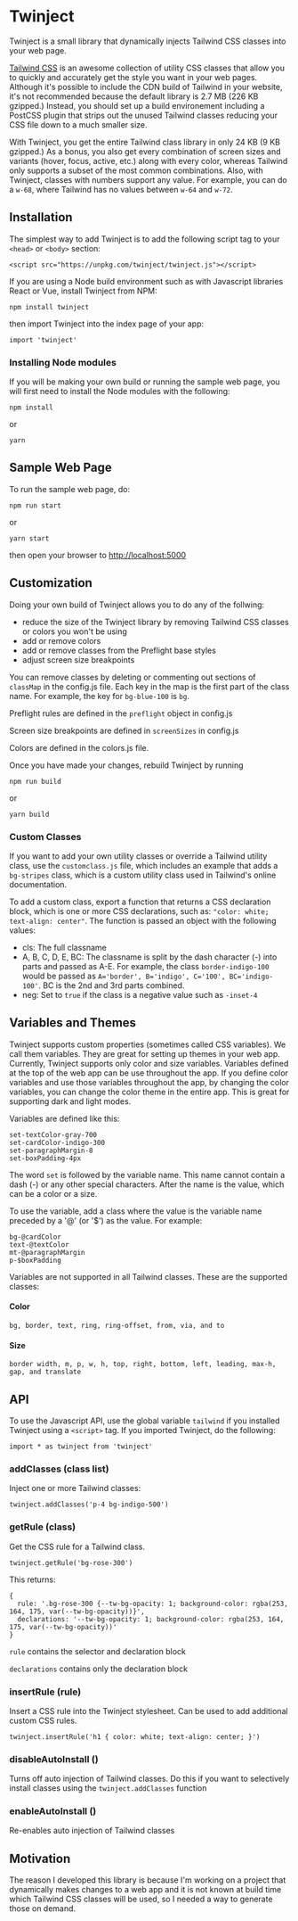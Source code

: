 # Twinject


Twinject is a small library that dynamically injects Tailwind CSS classes into your web page.

[Tailwind CSS](https://tailwindcss.com) is an awesome collection of utility CSS classes that allow you to quickly and accurately get the style you want in your web pages. Although it's possible to include the CDN build of Tailwind in your website, it's not recommended because the default library is 2.7 MB (226 KB gzipped.) Instead, you should set up a build environement including a PostCSS plugin that strips out the unused Tailwind classes reducing your CSS file down to a much smaller size.

With Twinject, you get the entire Tailwind class library in only 24 KB (9 KB gzipped.) As a bonus, you also get every combination of screen sizes and variants (hover, focus, active, etc.) along with every color, whereas Tailwind only supports a subset of the most common combinations. Also, with Twinject, classes with numbers support any value. For example, you can do a `w-68`, where Tailwind has no values between `w-64` and `w-72`.

## Installation

The simplest way to add Twinject is to add the following script tag to your `<head>` or `<body>` section:

```
<script src="https://unpkg.com/twinject/twinject.js"></script>
```

If you are using a Node build environment such as with Javascript libraries React or Vue, install Twinject from NPM:

```
npm install twinject
```

then import Twinject into the index page of your app:

```
import 'twinject'
```

### Installing Node modules
If you will be making your own build or running the sample web page, you will first need to install the Node modules with the following:

```
npm install
```

or

```
yarn
```


## Sample Web Page
To run the sample web page, do:

```
npm run start
```
or 
```
yarn start
```
then open your browser to <http://localhost:5000>


## Customization
Doing your own build of Twinject allows you to do any of the follwing:
* reduce the size of the Twinject library by removing Tailwind CSS classes or colors you won't be using
* add or remove colors
* add or remove classes from the Preflight base styles
* adjust screen size breakpoints

You can remove classes by deleting or commenting out sections of `classMap` in the config.js file. Each key in the map is the first part of the class name. For example, the key for `bg-blue-100` is `bg`.

Preflight rules are defined in the `preflight` object in config.js

Screen size breakpoints are defined in `screenSizes` in config.js

Colors are defined in the colors.js file. 

Once you have made your changes, rebuild Twinject by running

```
npm run build
```
or 
```
yarn build
```

### Custom Classes
If you want to add your own utility classes or override a Tailwind utility class, use the `customclass.js` file, which includes an example that adds a `bg-stripes` class, which is a custom utility class used in Tailwind's online documentation. 

To add a custom class, export a function that returns a CSS declaration block, which is one or more CSS declarations, such as: `"color: white; text-align: center"`. The function is passed an object with the following values:

* cls: The full classname
* A, B, C, D, E, BC: The classname is split by the dash character (-) into parts and passed as A-E. For example, the class `border-indigo-100` would be passed as `A='border', B='indigo', C='100', BC='indigo-100'`. BC is the 2nd and 3rd parts combined.
* neg: Set to `true` if the class is a negative value such as `-inset-4`


## Variables and Themes
Twinject supports custom properties (sometimes called CSS variables). We call them variables. They are great for setting up themes in your web app. Currently, Twinject supports only color and size variables. Variables defined at the top of the web app can be use throughout the app. If you define color variables and use those variables throughout the app, by changing the color variables, you can change the color theme in the entire app. This is great for supporting dark and light modes.

Variables are defined like this:
```
set-textColor-gray-700
set-cardColor-indigo-300
set-paragraphMargin-8
set-boxPadding-4px
```
The word `set` is followed by the variable name. This name cannot contain a dash (-) or any other special characters. After the name is the value, which can be a color or a size.

To use the variable, add a class where the value is the variable name preceded by a '@' (or '$') as the value. For example:


```
bg-@cardColor
text-@textColor
mt-@paragraphMargin
p-$boxPadding
```

Variables are not supported in all Tailwind classes. These are the supported classes:

#### Color
`bg, border, text, ring, ring-offset, from, via, and to`

#### Size
`border width, m, p, w, h, top, right, bottom, left, leading, max-h, gap, and translate`

## API

To use the Javascript API, use the global variable `tailwind` if you installed Twinject using a `<script>` tag. If you imported Twinject, do the following:

```
import * as twinject from 'twinject'
```

### addClasses (class list)
Inject one or more Tailwind classes:
```
twinject.addClasses('p-4 bg-indigo-500')
```

### getRule (class)
Get the CSS rule for a Tailwind class.
```
twinject.getRule('bg-rose-300')
```
This returns:
```
{
  rule: '.bg-rose-300 {--tw-bg-opacity: 1; background-color: rgba(253, 164, 175, var(--tw-bg-opacity))}',
  declarations: '--tw-bg-opacity: 1; background-color: rgba(253, 164, 175, var(--tw-bg-opacity))'
}
```
`rule` contains the selector and declaration block

`declarations` contains only the declaration block

### insertRule (rule)
Insert a CSS rule into the Twinject stylesheet. Can be used to add additional custom CSS rules.

```
twinject.insertRule('h1 { color: white; text-align: center; }')
```

### disableAutoInstall ()
Turns off auto injection of Tailwind classes. Do this if you want to selectively install classes using the `twinject.addClasses` function

### enableAutoInstall ()
Re-enables auto injection of Tailwind classes

## Motivation
The reason I developed this library is because I'm working on a project that dynamically makes changes to a web app and it is not known at build time which Tailwind CSS classes will be used, so I needed a way to generate those on demand. 
